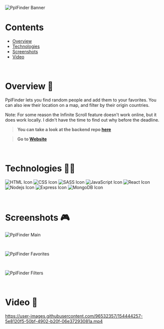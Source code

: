 ![PplFinder Banner](https://i.ibb.co/4Nj46gJ/ppl-finder-banner.png)

# Contents

- [Overview](#overview-)
- [Technologies](#technologies-)
- [Screenshots](#screenshots-)
- [Video](#video-)

<br />

# Overview 👋

PplFinder lets you find random people and add them to your favorites. You can also iew their location on a map, and filter by their origin countries.

Note: For some reason the Infinite Scroll feature doesn't work online, but it does work locally. I didn't have the time to find out why before the deadline.

> **You can take a look at the backend repo [here](https://github.com/gilgg/PplFinder-backend)**

> **Go to [Website](https://gilgg.github.io/PplFinder/)**

<br />

# Technologies 👨‍💻

![HTML Icon](https://i.ibb.co/9tyHGr7/html-logo.png, "HTML")
![CSS Icon](https://i.ibb.co/b3QNSgX/css-logo.png, "CSS")
![SASS Icon](https://i.ibb.co/2M5yfGb/sass-logo.png, "SASS")
![JavaScript Icon](https://i.ibb.co/L5RS8g1/Group-11.png, "JavaScript")
![React Icon](https://i.ibb.co/BBFKyz9/Group-9.png, "React")
![Nodejs Icon](https://i.ibb.co/1KjfZ9L/Group-8.png, "Nodejs")
![Express Icon](https://i.ibb.co/4J71gTL/express-logo.png, "Express")
![MongoDB Icon](https://i.ibb.co/KXG94Kc/Group-10.png, "MongoDB")

<br />

# Screenshots 🎮

![PplFinder Main](https://i.ibb.co/2nRF6zr/ppl-finder-1.png)

<br />

![PplFinder Favorites](https://i.ibb.co/k0sjYpc/ppl-finder-2.png)

<br />

![PplFinder Filters](https://i.ibb.co/RjpNtjT/ppl-finder-3.png)

<br />

# Video 🎥

https://user-images.githubusercontent.com/96532357/154444257-5e8120f5-50bf-4902-b20f-06e37293081a.mp4
